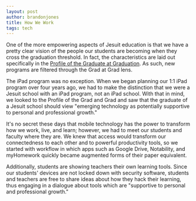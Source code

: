 ```yaml
---
layout: post
author: brandonjones
title: How We Work
tags: tech
---
```

One of the more empowering aspects of Jesuit education is that we have a pretty clear vision of the people our students are becoming when they cross the graduation threshold. In fact, the characteristics are laid out specifically in the [Profile of the Graduate at Graduation](http://www.jesuitschoolsnetwork.org/pedagogy/graduate). As such, new programs are filtered through the Grad at Grad lens.

The iPad program was no exception. When we began planning our 1:1 iPad program over four years ago, we had to make the distinction that we were a Jesuit school with an iPad program, not an iPad school. With that in mind, we looked to the Profile of the Grad and Grad and saw that the graduate of a Jesuit school should view "emerging technology as potentially supportive to personal and professional growth."

It's no secret these days that mobile technology has the power to transform how we work, live, and learn; however, we had to meet our students and faculty where they are. We knew that access would transform our connectedness to each other and to powerful productivity tools, so we started with workflow in which apps such as Google Drive, Notability, and myHomework quickly became augmented forms of their paper equivalent.

Additionally, students are showing teachers their own learning tools. Since our students' devices are not locked down with security software, students and teachers are free to share ideas about how they hack their learning, thus engaging in a dialogue about tools which are "supportive to personal and professional growth."
